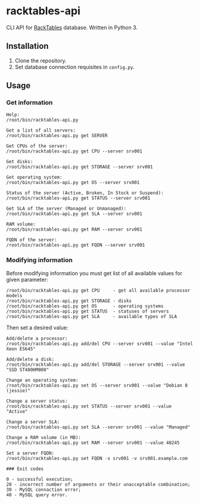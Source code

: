 # racktables-api

CLI API for [RackTables](https://www.racktables.org/) database. Written in Python 3.

## Installation

1. Clone the repository.
2. Set database connection requisites in `config.py`.

## Usage

### Get information

```
Help:
/root/bin/racktables-api.py

Get a list of all servers:
/root/bin/racktables-api.py get SERVER

Get CPUs of the server:
/root/bin/racktables-api.py get CPU --server srv001

Get disks:
/root/bin/racktables-api.py get STORAGE --server srv001

Get operating system:
/root/bin/racktables-api.py get OS --server srv001

Status of the server (Active, Broken, In Stock or Suspend):
/root/bin/racktables-api.py get STATUS --server srv001

Get SLA of the server (Managed or Unmanaged):
/root/bin/racktables-api.py get SLA --server srv001

RAM volume:
/root/bin/racktables-api.py get RAM --server srv001

FQDN of the server:
/root/bin/racktables-api.py get FQDN --server srv001
```

### Modifying information

Before modifying information you must get list of all available values for given parameter:

```
/root/bin/racktables-api.py get CPU     - get all available processor models
/root/bin/racktables-api.py get STORAGE - disks
/root/bin/racktables-api.py get OS      - operating systems
/root/bin/racktables-api.py get STATUS  - statuses of servers
/root/bin/racktables-api.py get SLA     - available types of SLA
```

Then set a desired value:

```
Add/delete a processor:
/root/bin/racktables-api.py add/del CPU --server srv001 --value "Intel Xeon E5645"

Add/delete a disk:
/root/bin/racktables-api.py add/del STORAGE --server srv001 --value "SSD ST480HM000"

Change an operating system:
/root/bin/racktables-api.py set OS --server srv001 --value "Debian 8 (jessie)"

Change a server status:
/root/bin/racktables-api.py set STATUS --server srv001 --value "Active"

Change a server SLA:
/root/bin/racktables-api.py set SLA --server srv001 --value "Managed"

Change a RAM volume (in MB):
/root/bin/racktables-api.py set RAM --server srv001 --value 48245

Set a server FQDN:
/root/bin/racktables-api.py set FQDN -s srv001 -v srv001.example.com

### Exit codes

0 - successful execution;
20 - incorrect number of arguments or their unacceptable combination;
30 - MySQL connaction error;
40 - MySQL query error.
